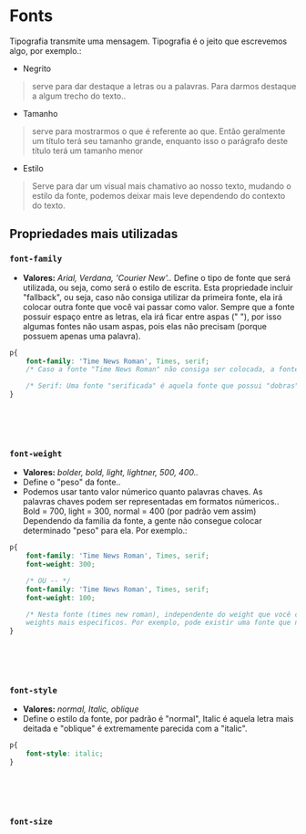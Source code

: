 # Fonts

Tipografia transmite uma mensagem. 
Tipografia é o jeito que escrevemos algo, por exemplo.:

- Negrito
> serve para dar destaque a letras ou a palavras. Para darmos destaque a algum trecho do texto..

- Tamanho 
> serve para mostrarmos o que é referente ao que. Então geralmente um título terá seu tamanho grande, enquanto isso o parágrafo deste título terá um tamanho menor

- Estilo 
> Serve para dar um visual mais chamativo ao nosso texto, mudando o estilo da fonte, podemos deixar mais leve dependendo do contexto do texto. 


## Propriedades mais utilizadas

### <code>font-family </code>
* __Valores:__ _Arial, Verdana, 'Courier  New'.._
Define o tipo de fonte que será utilizada, ou seja, como será o estilo de escrita.
Esta propriedade incluir "fallback", ou seja, caso não consiga utilizar da primeira fonte, ela irá colocar outra fonte que você vai passar como valor.
Sempre que a fonte possuir espaço entre as letras, ela irá ficar entre aspas (" "), por isso algumas fontes não usam aspas, pois elas não precisam (porque possuem apenas uma palavra).
```css
p{
    font-family: 'Time News Roman', Times, serif;
    /* Caso a fonte "Time News Roman" não consiga ser colocada, a fonte "times" irá aparecer, caso também não apareça, a fonte "serif" irá aparecer. */

    /* Serif: Uma fonte "serificada" é aquela fonte que possui "dobras" (como se fossem um suporte horizontal) quando se começa uma letra, uma fonte "sans-serif" é uma fonte sem essa dobra, sem este "suporte horizontal" */ 
}
```

</br>
</br>
</br>

### <code>font-weight</code>
* __Valores:__ _bolder, bold, light, lightner, 500, 400.._
* Define o "peso" da fonte..
* Podemos usar tanto valor númerico quanto palavras chaves. As palavras chaves podem ser representadas em formatos númericos.. Bold = 700, light = 300, normal = 400 (por padrão vem assim) 
Dependendo da família da fonte, a gente não consegue colocar determinado "peso" para ela. Por exemplo.:

```css
p{
    font-family: 'Time News Roman', Times, serif;
    font-weight: 300;

    /* OU -- */ 
    font-family: 'Time News Roman', Times, serif;
    font-weight: 100;

    /* Nesta fonte (times new roman), independente do weight que você colocar (entre 300 ou 100), ela vai mantar a mesma espessura. Isso nos mostra que, algumas fontes trabalham com 
    weights mais especificos. Por exemplo, pode existir uma fonte que não possua o valor "bold", ou que possua o valor "bold", mas não há diferença entre o "bold" e o "bolder" dela. */
}
```

</br>
</br>
</br>

### <code>font-style</code> 
* __Valores:__ _normal, Italic, oblique_ 
* Define o estilo da fonte, por padrão é "normal", Italic é aquela letra mais deitada e "oblique" é extremamente parecida com a "italic". 

```css
p{
    font-style: italic; 
}
```

</br>
</br>
</br>

### <code>font-size</code>